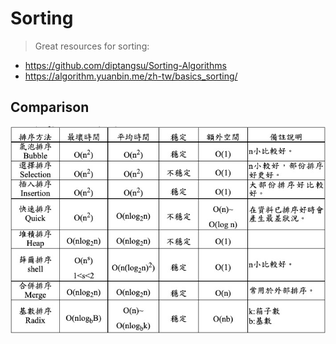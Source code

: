 # Sorting
> Great resources for sorting: 
- https://github.com/diptangsu/Sorting-Algorithms
- https://algorithm.yuanbin.me/zh-tw/basics_sorting/

## Comparison
![image](https://github.com/nutsam/Algorithm/blob/main/Sorting/Comparison.jpg)
